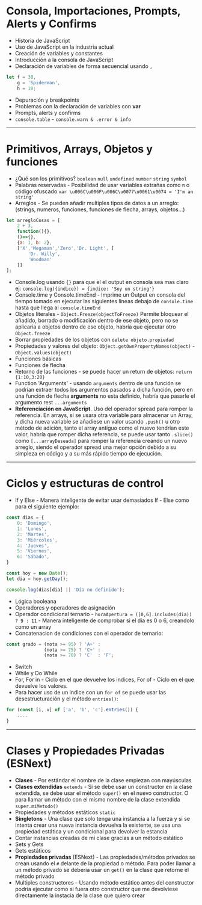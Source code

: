 # Consola, Importaciones, Prompts, Alerts y Confirms

* Historia de JavaScript
* Uso de JavaScript en la industria actual
* Creación de variables y constantes
* Introducción a la consola de JavaScript
* Declaración de variables de forma secuencial usando `,`
```javascript
let f = 30, 
    g = 'Spiderman', 
    h = 10;
```
* Depuración y breakpoints
* Problemas con la declaración de variables con **var**
* Prompts, alerts y confirms
* `console.table` - `console.warn & .error & info`

---

# Primitivos, Arrays, Objetos y funciones

* ¿Qué son los primitivos? `boolean` `null` `undefined` `number` `string` `symbol`
* Palabras reservadas - Posibilidad de usar variables extrañas como `π` o código ofuscado `var \u006C\u006F\u006C\u0077\u0061\u0074 = 'I'm an string'`
* Arreglos - Se pueden añadir multiples tipos de datos a un arreglo: (strings, numeros, funciones, funciones de flecha, arrays, objetos...) 
```javascript
let arregloCosas = [
    2 + 3,
    function(){},
    ()=>{},
    {a: 1, b: 2},
    ['X','Megaman','Zero','Dr. Light', [
        'Dr. Willy',
        'Woodman'
    ]]
];
```
* Console.log usando `{}` para que el el output en consola sea mas claro ej: `console.log({indice}) = {indice: 'Soy un string'}` 
* Console.time y Console.timeEnd - Imprime un Output en consola del tiempo tomado en ejecutar las siguientes lineas debajo de `console.time` hasta que llega al `console.timeEnd`
* Objetos literales - `Object.Freeze(objectToFreeze)` Permite bloquear el añadido, borrado o modificación dentro de ese objeto, pero no se aplicaria a objetos dentro de ese objeto, habría que ejecutar otro `Object.freeze`
* Borrar propiedades de los objetos con `delete objeto.propiedad`
* Propiedades y valores del objeto: `Object.getOwnPropertyNames(object)` - `Object.values(object)`
* Funciones básicas 
* Funciones de flecha
* Retorno de las funciones - se puede hacer un return de objetos: `return {1:10,3:20}`
* Function 'Arguments' - usando `arguments` dentro de una función se podrian extraer todos los argumentos pasados a dicha función, pero en una función de flecha **arguments** no esta definido, habría que pasarle el argumento rest `...arguments`
* **Referenciación en JavaScript**. Uso del operador spread para romper la referencia. En arrays, si se usara otra variable para almacenar un Array, y dicha nueva variable se añadiese un valor usando `.push()` u otro método de adición, tanto el array antiguo como el nuevo tendrian este valor, habría que romper dicha referencia, se puede usar tanto `.slice()` como `[...arrayDeseada]` para romper la referencia creando un nuevo arreglo, siendo el operador spread una mejor opción debido a su simpleza en código y a su más rápido tiempo de ejecución.

---

# Ciclos y estructuras de control

* If y Else - Manera inteligente de evitar usar demasiados If - Else como para el siguiente ejemplo:
```javascript
const dias = {
    0: 'Domingo',
    1: 'Lunes',
    2: 'Martes',
    3: 'Miércoles',
    4: 'Jueves',
    5: 'Viernes',
    6: 'Sábado',
}

const hoy = new Date();
let dia = hoy.getDay();

console.log(dias[dia] || 'Día no definido');
```
* Lógica booleana
* Operadores y operadores de asignación
* Operador condicional ternario - `horaApertura = ([0,6].includes(dia)) ? 9 : 11` - Manera inteligente de comprobar si el dia es 0 o 6, creandolo como un array
* Concatenacion de condiciones con el operador de ternario:
```javascript
const grado = (nota >= 95) ? 'A+' : 
              (nota >= 75) ? 'C+' :
              (nota >= 70) ? 'C'  : 'F';
```
* Switch
* While y Do While
* For, For in - Ciclo en el que devuelve los indices, For of - Ciclo en el que devuelve los valores.
* Para hacer uso de un indice con un `for of` se puede usar las desestructuración y el método `entries()`:
```javascript
for (const [i, v] of ['a', 'b', 'c'].entries()) {
    ....
}
```
---

# Clases y Propiedades Privadas (ESNext)

* **Clases** - Por estándar el nombre de la clase empiezan con mayúsculas
* **Clases extendidas** `extends` - Si se debe usar un constructor en la clase extendida, se debe usar el método `super()` en el nuevo constructor. O para llamar un método con el mismo nombre de la clase extendida `super.miMetodo()`
* Propiedades y métodos estáticos `static`
* **Singletons** - Una clase que solo tenga una instancia a la fuerza y si se intenta crear una nueva instancia devuelva la existente, se usa una propiedad estática y un condicional para devolver la estancia
* Contar instancias creadas de mi clase gracias a un método estático
* Sets y Gets
* Gets estáticos
* **Propiedades privadas** (ESNext) - Las propiedades/métodos privados se crean usando el `#` delante de la propiedad o método. Para poder llamar a un método privado se debería usar un `get()` en la clase que retorne el método privado
* Multiples constructores - Usando método estático antes del constructor podría ejecutar como si fuera otro constructor que me devolviese directamente la instacia de la clase que quiero crear
